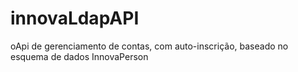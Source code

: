 # innovaLdapAPI
oApi de gerenciamento de contas, com auto-inscrição, baseado no esquema de dados InnovaPerson
